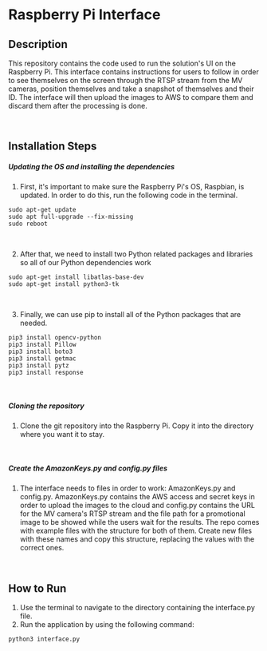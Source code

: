 # Raspberry Pi Interface
## Description
This repository contains the code used to run the solution's UI on the Raspberry Pi. This interface contains instructions for users to follow in order to see themselves on the screen through the RTSP stream from the MV cameras, position themselves and take a snapshot of themselves and their ID. The interface will then upload the images to AWS to compare them and discard them after the processing is done.

</br>

## Installation Steps

##### Updating the OS and installing the dependencies
1. First, it's important to make sure the Raspberry Pi's OS, Raspbian, is updated. In order to do this, run the following code in the terminal.

```
sudo apt-get update
sudo apt full-upgrade --fix-missing
sudo reboot
```
<br/>

2. After that, we need to install two Python related packages and libraries so all of our Python dependencies work

```
sudo apt-get install libatlas-base-dev
sudo apt-get install python3-tk 
```
<br/>

3. Finally, we can use pip to install all of the Python packages that are needed.
```
pip3 install opencv-python
pip3 install Pillow
pip3 install boto3
pip3 install getmac
pip3 install pytz
pip3 install response
```
<br/>

##### Cloning the repository
1. Clone the git repository into the Raspberry Pi. Copy it into the directory where you want it to stay.

<br/>

##### Create the AmazonKeys.py and config.py files
1. The interface needs to files in order to work: AmazonKeys.py and config.py. AmazonKeys.py contains the AWS access and secret keys in order to upload the images to the cloud and config.py contains the URL for the MV camera's RTSP stream and the file path for a promotional image to be showed while the users wait for the results. The repo comes with example files with the structure for both of them. Create new files with these names and copy this structure, replacing the values with the correct ones.

<br/>

## How to Run

1. Use the terminal to navigate to the directory containing the interface.py file.
2. Run the application by using the following command:
```
python3 interface.py
```